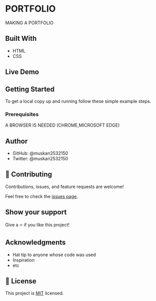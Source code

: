# PORTFOLIO
MAKING A PORTFOLIO

## Built With

- HTML
- CSS


## Live Demo 

## Getting Started

To get a local copy up and running follow these simple example steps.

### Prerequisites
A BROWSER IS NEEDED (CHROME,MICROSOFT EDGE)

## Author

- GitHub: @muskan2532150
- Twitter: @muskan2532150

## 🤝 Contributing

Contributions, issues, and feature requests are welcome!

Feel free to check the [issues page](../../issues/).

## Show your support

Give a ⭐️ if you like this project!

## Acknowledgments

- Hat tip to anyone whose code was used
- Inspiration
- etc

## 📝 License

This project is [MIT](./MIT.md) licensed.
